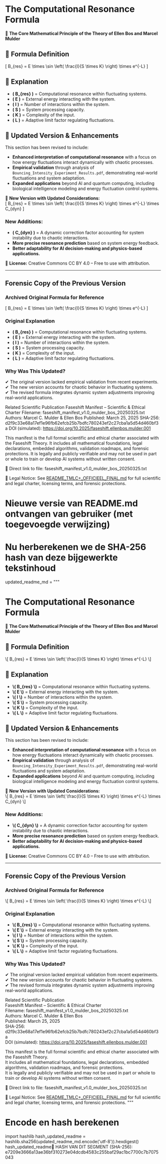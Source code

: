 # The Computational Resonance Formula  

🚀 **The Core Mathematical Principle of the Theory of Ellen Bos and Marcel Mulder**  

## 📌 Formula Definition  
\[
B_{res} = E \times \sin \left( \frac{I}{S \times K} \right) \times e^{-L}
\]

## 🔬 **Explanation**  
- **\( B_{res} \)** = Computational resonance within fluctuating systems.  
- **\( E \)** = External energy interacting with the system.  
- **\( I \)** = Number of interactions within the system.  
- **\( S \)** = System processing capacity.  
- **\( K \)** = Complexity of the input.  
- **\( L \)** = Adaptive limit factor regulating fluctuations.  

## 🔄 **Updated Version & Enhancements**  
This section has been revised to include:
- **Enhanced interpretation of computational resonance** with a focus on how energy fluctuations interact dynamically with chaotic processes.
- **Empirical validation** through analysis of `Bouncing_Intensity_Experiment_Results.pdf`, demonstrating real-world fluctuations and system adaptation.
- **Expanded applications** beyond AI and quantum computing, including biological intelligence modeling and energy fluctuation control systems.

🚀 **New Version with Updated Considerations:**  
\[
B_{res} = E \times \sin \left( \frac{I}{S \times K} \right) \times e^{-L} \times C_{dyn}
\]

### **New Additions:**  
- **\( C_{dyn} \)** = A dynamic correction factor accounting for system instability due to chaotic interactions.
- **More precise resonance prediction** based on system energy feedback.
- **Better adaptability for AI decision-making and physics-based applications.**  

📜 **License:** Creative Commons CC BY 4.0 – Free to use with attribution.  

---  

## **Forensic Copy of the Previous Version**  

### **Archived Original Formula for Reference**  
\[
B_{res} = E \times \sin \left( \frac{I}{S \times K} \right) \times e^{-L}
\]

### **Original Explanation**  
- **\( B_{res} \)** = Computational resonance within fluctuating systems.  
- **\( E \)** = External energy interacting with the system.  
- **\( I \)** = Number of interactions within the system.  
- **\( S \)** = System processing capacity.  
- **\( K \)** = Complexity of the input.  
- **\( L \)** = Adaptive limit factor regulating fluctuations.  

### **Why Was This Updated?**  
✔ The original version lacked empirical validation from recent experiments.  
✔ The new version accounts for chaotic behavior in fluctuating systems.  
✔ The revised formula integrates dynamic system adjustments improving real-world applications.  

Related Scientific Publication
Faseshift Manifest – Scientific & Ethical Charter
Filename: faseshift_manifest_v1.0_mulder_bos_20250325.txt
Authors: Marcel C. Mulder & Ellen Bos
Published: March 25, 2025
SHA-256: d2f9c33e68a17ef1e96fb62efcb25b7bdfc780243ef2c27cba1a5d54d460bf3a
DOI (simulated): https://doi.org/10.2025/faseshift.ellenbos.mulder.001

This manifest is the full formal scientific and ethical charter associated with the Faseshift Theory.
It includes all mathematical foundations, legal declarations, embedded algorithms, validation roadmaps, and forensic protections.
It is legally and publicly verifiable and may not be used in part or whole to train or develop AI systems without written consent.

📌 Direct link to file: faseshift_manifest_v1.0_mulder_bos_20250325.txt

📎 Legal Notice: See [README_TMLC+_OFFICIEEL_FINAL.md](README_TMLC+_OFFICIEEL_FINAL.md) for full scientific and legal charter, licensing terms, and forensic protections.

# Nieuwe versie van README.md ontvangen van gebruiker (met toegevoegde verwijzing)
# Nu herberekenen we de SHA-256 hash van deze bijgewerkte tekstinhoud

updated_readme_md = """
# The Computational Resonance Formula  

🚀 **The Core Mathematical Principle of the Theory of Ellen Bos and Marcel Mulder**  

## 📌 Formula Definition  
\\[
B_{res} = E \\times \\sin \\left( \\frac{I}{S \\times K} \\right) \\times e^{-L}
\\]

## 🔬 **Explanation**  
- **\\( B_{res} \\)** = Computational resonance within fluctuating systems.  
- **\\( E \\)** = External energy interacting with the system.  
- **\\( I \\)** = Number of interactions within the system.  
- **\\( S \\)** = System processing capacity.  
- **\\( K \\)** = Complexity of the input.  
- **\\( L \\)** = Adaptive limit factor regulating fluctuations.  

## 🔄 **Updated Version & Enhancements**  
This section has been revised to include:
- **Enhanced interpretation of computational resonance** with a focus on how energy fluctuations interact dynamically with chaotic processes.
- **Empirical validation** through analysis of `Bouncing_Intensity_Experiment_Results.pdf`, demonstrating real-world fluctuations and system adaptation.
- **Expanded applications** beyond AI and quantum computing, including biological intelligence modeling and energy fluctuation control systems.

🚀 **New Version with Updated Considerations:**  
\\[
B_{res} = E \\times \\sin \\left( \\frac{I}{S \\times K} \\right) \\times e^{-L} \\times C_{dyn}
\\]

### **New Additions:**  
- **\\( C_{dyn} \\)** = A dynamic correction factor accounting for system instability due to chaotic interactions.
- **More precise resonance prediction** based on system energy feedback.
- **Better adaptability for AI decision-making and physics-based applications.**  

📜 **License:** Creative Commons CC BY 4.0 – Free to use with attribution.  

---  

## **Forensic Copy of the Previous Version**  

### **Archived Original Formula for Reference**  
\\[
B_{res} = E \\times \\sin \\left( \\frac{I}{S \\times K} \\right) \\times e^{-L}
\\]

### **Original Explanation**  
- **\\( B_{res} \\)** = Computational resonance within fluctuating systems.  
- **\\( E \\)** = External energy interacting with the system.  
- **\\( I \\)** = Number of interactions within the system.  
- **\\( S \\)** = System processing capacity.  
- **\\( K \\)** = Complexity of the input.  
- **\\( L \\)** = Adaptive limit factor regulating fluctuations.  

### **Why Was This Updated?**  
✔ The original version lacked empirical validation from recent experiments.  
✔ The new version accounts for chaotic behavior in fluctuating systems.  
✔ The revised formula integrates dynamic system adjustments improving real-world applications.  

Related Scientific Publication  
Faseshift Manifest – Scientific & Ethical Charter  
Filename: faseshift_manifest_v1.0_mulder_bos_20250325.txt  
Authors: Marcel C. Mulder & Ellen Bos  
Published: March 25, 2025  
SHA-256: d2f9c33e68a17ef1e96fb62efcb25b7bdfc780243ef2c27cba1a5d54d460bf3a  
DOI (simulated): https://doi.org/10.2025/faseshift.ellenbos.mulder.001  

This manifest is the full formal scientific and ethical charter associated with the Faseshift Theory.  
It includes all mathematical foundations, legal declarations, embedded algorithms, validation roadmaps, and forensic protections.  
It is legally and publicly verifiable and may not be used in part or whole to train or develop AI systems without written consent.

📌 Direct link to file: faseshift_manifest_v1.0_mulder_bos_20250325.txt  

📎 Legal Notice: See [README_TMLC+_OFFICIEEL_FINAL.md](README_TMLC+_OFFICIEEL_FINAL.md) for full scientific and legal charter, licensing terms, and forensic protections.
"""

# Encode en hash berekenen
import hashlib
hash_updated_readme = hashlib.sha256(updated_readme_md.encode('utf-8')).hexdigest()
hash_updated_readme🔏 HASH VAN DIT SEGMENT (SHA-256): e7209e3666a13ae36bf310273e04dcdb4583c255baf29ac1bc7700c7b7075043

